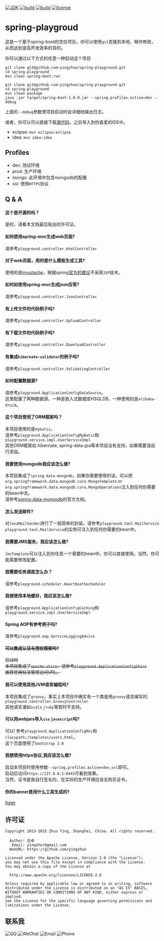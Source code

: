 [![JDK](http://img.shields.io/badge/jdk-v8.0-yellow.svg)](http://www.oracle.com/technetwork/java/javase/downloads/index.html)
[![build](http://img.shields.io/badge/build-maven_2-green.svg)](https://maven.apache.org/)
[![build](http://img.shields.io/badge/build-passing-blue.svg)](https://travis-ci.org/yingzhuo/spring-playground)
[![license](http://img.shields.io/badge/license-apache_2-red.svg)](http://www.apache.org/licenses/LICENSE-2.0)

# spring-playgroud
这是一个基于spring-boot的空白项目，你可以使用`git`克隆到本地，稍作修改，从而达到提高开发效率的目的。

你可以通过以下方式的任意一种启动这个项目

```
git clone git@github.com:yingzhuo/spring-playground.git
cd spring-playground
mvn clean spring-boot:run
```

```
git clone git@github.com:yingzhuo/spring-playground.git
cd spring-playground
mvn clean package
java -jar target/spring-boot-1.0.0.jar --spring.profiles.active=dev --debug
```

上面的`--debug`参数使项目启动时会详细地输出日志。


或者，你可以可以直接下载[源代码](https://github.com/yingzhuo/spring-playground/archive/master.zip)，之后导入到你喜爱的IDE中。
* eclipse: `mvn eclipse:eclipse`
* idea: `mvn idea:idea`

Profiles
---------------------------
* dev:  测试环境
* prod: 生产环境
* mongo: 此环境中包含mongodb的配置
* ssl: 使用`HTTPS`协议

Q &amp; A
---------------------------

#### 这个是开源的吗？
是的，请看本文档最后贴出的许可证。

#### 如何使用spring-mvc生成web页面?
请参考`playground.controller.HtmlController`

#### 对于web页面，用的是什么模板生成工具?
使用的是[jmustache](https://github.com/samskivert/jmustache)，根据spring[官方的建议](http://docs.spring.io/spring-boot/docs/current/reference/htmlsingle/#boot-features-jsp-limitations)不采用`JSP`技术。

#### 如何如使用spring-mvc生成json应答?
请参考`playground.controller.JsonController`

#### 有上传文件的代码例子吗?
请参考`playground.controller.UploadController`

#### 有下载文件的代码例子吗?
请参考`playground.controller.DownloadController`

#### 有集成`hibernate-validator`的例子吗?
请参考`playground.controller.ValidatingController`

#### 如何配置数据源?
请参考`playground.ApplicationConfigDataSource`。<br>
这里配置了两种数据源，一种是嵌入式数据库HSQLDB，一种使用的是`alibaba-druid`。

#### 这个项目使用了ORM框架吗？
本项目使用的是`mybatis`。<br>
请参考`playground.ApplicationConfigMyBatis`和`playground.service.impl.UserServiceImpl` <br>
其他ORM框架如 hibernate, spring-data-jpa等本项目没有支持，如果需要请自行添加。

#### 我要使用mongodb我应该怎么做?
本项目集成了`spring-data-mongodb`，如果你需要使用的话，可以把`org.springframework.data.mongodb.core.MongoTemplate` or `org.springframework.data.mongodb.core.MongoOperations`注入到任何你需要的bean中去。<br>
请参考[spring-data-mongodb](http://docs.spring.io/spring-data/data-mongo/docs/1.7.1.RELEASE/reference/html/)的官方文档。<br>

#### 怎么发送邮件?
对`JavaMailSender`进行了一层简单的封装。请参考`playground.tool.MailService` <br>
`playground.tool.MailService`的实例可注入到任何你需要的bean中。

#### 我需要JMS服务，我应该怎么做?
`JmsTemplate`可以注入到你任意一个需要的bean中。你可以直接使用。当然，你可能需要修改配置。

#### 我需要任务调度怎么办？
请参考`playground.scheduler.HeartbeatSecheduler`

#### 我想使用本地缓存，我应该怎么做?
请参考`playground.ApplicationConfigCaching`和`playground.service.impl.UserServiceImpl`

#### Spring AOP有参考例子吗?
请参考`playground.aop.ServiceLoggingAdvice`

#### ~~可以集成认证与授权框架吗?~~
~~已过时~~ <br>
~~本项目集成了`apache-shiro`，请参考`playground.ApplicationConfigShiro`~~ <br>
~~推荐使用标注管理访问URL。~~

#### 我可以使用其他JVM语言编程吗?
本项目集成了`groovy`，事实上本项目中确实有一个类是用`groovy`语言编写的: `playground.controller.GroovyController` <br>
其他语言诸如`scala` `jruby`等暂时不支持。

#### 可以用webjars导入`css` `javascript`吗?
可以! 参考`playground.ApplicationConfigMvc`和`classpath:/templates/users.html`。<br>
这个页面使用了`bootstrap 3.0`

#### 我想使用https协议,我应该怎么做?
启动本项目时使用参数`--spring.profiles.active=dev,ssl`即可。<br>
启动后访问`https://127.0.0.1:8443`可看到效果。<br>
当然，证书是我自行签名的，在实际的生产环境应该去购买证书。

#### 你的banner是用什么工具生成的?
[figlet](http://www.figlet.org/)

许可证
---------------------------

```
Copyright 2013-2015 Zhuo Ying, Shanghai, China. All rights reserved.

  Author: 应卓
   Email: yingzhor@gmail.com
  WebURL: https://github.com/yingzhuo

Licensed under the Apache License, Version 2.0 (the "License");
you may not use this file except in compliance with the License.
You may obtain a copy of the License at

  http://www.apache.org/licenses/LICENSE-2.0

Unless required by applicable law or agreed to in writing, software
distributed under the License is distributed on an "AS IS" BASIS,
WITHOUT WARRANTIES OR CONDITIONS OF ANY KIND, either express or implied.
See the License for the specific language governing permissions and
limitations under the License.
```

联系我
---------------------------
![QQ](http://img.shields.io/badge/QQ-23007067-blue.svg)
![WeChat](http://img.shields.io/badge/WeChat-yingzhor-blue.svg)
![Email](http://img.shields.io/badge/Email-yingzhor@gmail.com-blue.svg)
![Phone](http://img.shields.io/badge/Phone-+86_189_1694_4373-blue.svg)